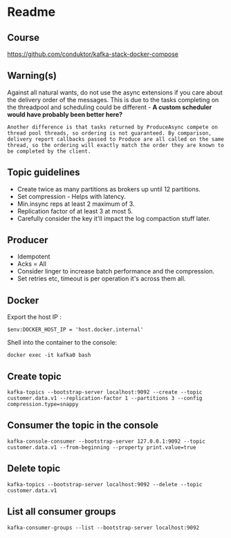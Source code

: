 # Readme

## Course
https://github.com/conduktor/kafka-stack-docker-compose

## Warning(s)
Against all natural wants, do not use the async extensions if you care about the delivery order of the messages. 
This is due to the tasks completing on the threadpool and scheduling could be different - **A custom scheduler would have probably been better here?**

```
Another difference is that tasks returned by ProduceAsync compete on thread pool threads, so ordering is not guaranteed. By comparison, delivery report callbacks passed to Produce are all called on the same thread, so the ordering will exactly match the order they are known to be completed by the client.
```

## Topic guidelines

- Create twice as many partitions as brokers up until 12 partitions.
- Set compression - Helps with latency.
- Min.insync reps at least 2 maximum of 3.
- Replication factor of at least 3 at most 5.
- Carefully consider the key it'll impact the log compaction stuff later.

## Producer

- Idempotent
- Acks = All
- Consider linger to increase batch performance and the compression.
- Set retries etc, timeout is per operation it's across them all.

## Docker

Export the host IP :
```
$env:DOCKER_HOST_IP = 'host.docker.internal'
```

Shell into the container to the console:
```
docker exec -it kafka0 bash
```

## Create topic
```
kafka-topics --bootstrap-server localhost:9092 --create --topic customer.data.v1 --replication-factor 1 --partitions 3 --config compression.type=snappy
```

## Consumer the topic in the console
```
kafka-console-consumer --bootstrap-server 127.0.0.1:9092 --topic customer.data.v1 --from-beginning --property print.value=true
```

## Delete topic
```
kafka-topics --bootstrap-server localhost:9092 --delete --topic customer.data.v1
```

## List all consumer groups
```
kafka-consumer-groups --list --bootstrap-server localhost:9092
```